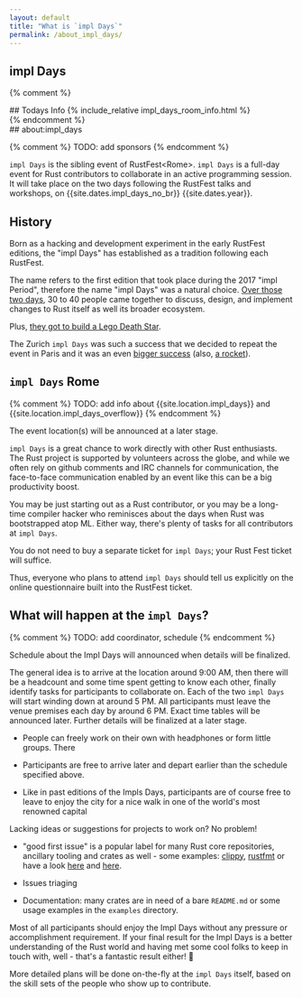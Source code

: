 ```yaml
---
layout: default
title: "What is `impl Days`"
permalink: /about_impl_days/
---
```


<div class="backdrop" style="background: url(/assets/rome/the-city.jpg) 50% 40%; padding: 0; margin-bottom: 1em;">
  <div class="popout">
    <section>
      <h1>impl Days</h1>
    </section>
  </div>
</div>

{% comment %}
<section markdown="1">
## Todays Info
{% include_relative impl_days_room_info.html %}
</section>
{% endcomment %}

<section markdown="1">
## about:impl_days

{% comment %}
TODO: add sponsors
{% endcomment %}

`impl Days` is the sibling event of RustFest&lt;Rome&gt;. `impl Days` is a full-day event for Rust contributors to
collaborate in an active programming session. It will take place on the two days following the RustFest talks and
workshops, on {{site.dates.impl_days_no_br}} {{site.dates.year}}.

## History

Born as a hacking and development experiment in the early RustFest editions, the "impl Days" has established as a
tradition following each RustFest.

The name refers to the first edition that took place during the 2017 "impl Period", therefore the name "impl Days" was a
natural choice.  <a href="https://internals.rust-lang.org/t/the-impl-period-newsletter-2/6034"> Over those two days</a>,
30 to 40 people came together to discuss, design, and implement changes to Rust itself as well its broader ecosystem.

Plus, <a href="https://botbot.me/mozilla/rust-internals/2017-10-02/?msg=91818378&page=2">they got to build a Lego Death
Star</a>.

The Zurich `impl Days` was such a success that we decided to repeat the event in Paris and it was an even <a
href="https://twitter.com/MozillaParis/status/1001434063264272384" target="_new">bigger success</a> (also, <a
href="https://twitter.com/simukis/status/1001122476011802626" target="_new">a rocket</a>).

## `impl Days` Rome

{% comment %}
TODO: add info about {{site.location.impl_days}} and {{site.location.impl_days_overflow}}
{% endcomment %}

The event location(s) will be announced at a later stage.

`impl Days` is a great chance to work directly with other Rust enthusiasts. The Rust project is supported by volunteers
across the globe, and while we often rely on github comments and IRC channels for communication, the face-to-face
communication enabled by an event like this can be a big productivity boost.

You may be just starting out as a Rust contributor, or you may be a long-time compiler hacker who reminisces about the
days when Rust was bootstrapped atop ML. Either way, there's plenty of tasks for all contributors at `impl Days`.

You do not need to buy a separate ticket for `impl Days`; your Rust Fest ticket will suffice.

Thus, everyone who plans to attend `impl Days` should tell us explicitly on the online questionnaire built into the
RustFest ticket.

## What will happen at the `impl Days`?

{% comment %}
TODO: add coordinator, schedule
{% endcomment %}

Schedule about the Impl Days will announced when details will be finalized.

The general idea is to arrive at the location around 9:00 AM, then there will be a headcount and some time spent getting
to know each other, finally identify tasks for participants to collaborate on.  Each of the two `impl Days` will start
winding down at around 5 PM. All participants must leave the venue premises each day by around 6 PM. Exact time tables
will be announced later. Further details will be finalized at a later stage.

* People can freely work on their own with headphones or form little groups. There

* Participants are free to arrive later and depart earlier than the schedule specified above.

* Like in past editions of the Impls Days, participants are of course free to leave to enjoy the city for a nice walk in one of the world's most renowned capital

Lacking ideas or suggestions for projects to work on? No problem!

* "good first issue" is a popular label for many Rust core repositories, ancillary tooling and crates as well - some examples: [clippy](https://github.com/rust-lang-nursery/rust-clippy/issues?q=is%3Aopen+is%3Aissue+label%3A%22good+first+issue%22), [rustfmt](https://github.com/rust-lang-nursery/rustfmt/issues?q=is%3Aopen+is%3Aissue+label%3Agood-first-issue) or have a look [here](https://www.rustaceans.org/findwork/starters) and [here](https://github.com/RustBeginners/please/issues).

* Issues triaging

* Documentation: many crates are in need of a bare `README.md` or some usage examples in the `examples` directory.

Most of all participants should enjoy the Impl Days without any pressure or accomplishment requirement. If your final result for the Impl Days is a better understanding of the Rust world and having met some cool folks to keep in touch with, well - that's a fantastic result either! 🎊

More detailed plans will be done on-the-fly at the `impl Days` itself, based on the skill sets of the people who show
up to contribute.

</section>
